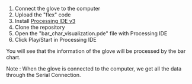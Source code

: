 1. Connect the glove to the computer
2. Upload the "flex" code
3. Install [Processing IDE v3](https://processing.org/download/)
4. Clone the repository
5. Open the "bar_char_visualization.pde" file with Processing IDE
6. Click Play/Start in Processing IDE

You will see that the information of the glove will be processed by the bar chart.


Note : When the glove is connected to the computer, we get all the data through the Serial Connection. 
